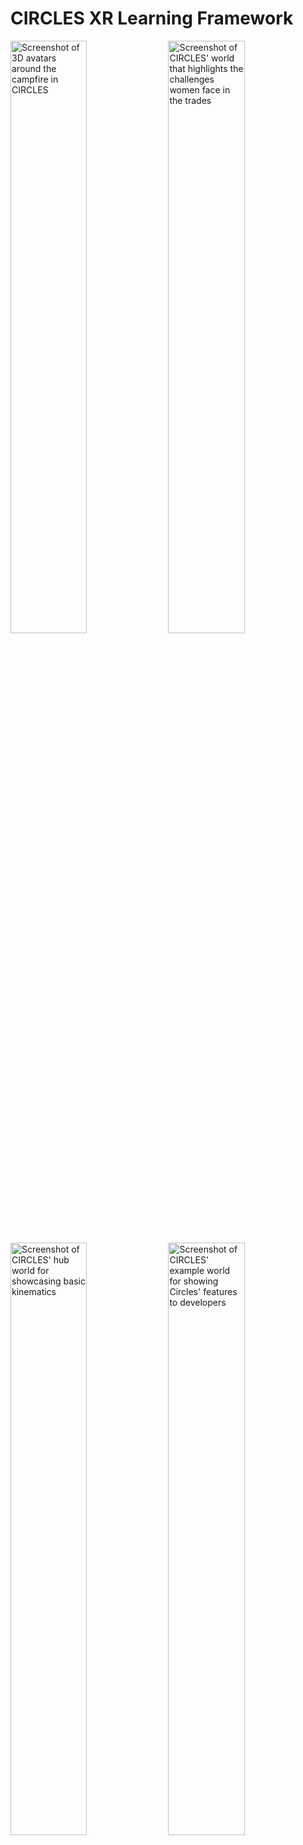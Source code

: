 # CIRCLES XR Learning Framework

<img src="node_server/public/global/images/Circles_MultiPlatform.jpg?raw=true" width="49.3%" alt="Screenshot of 3D avatars around the campfire in CIRCLES" />  <img src="node_server/public/global/images/Circles_WomenInTrades.jpg?raw=true" width="49.3%" alt="Screenshot of CIRCLES' world that highlights the challenges women face in the trades" /><img src="node_server/public/global/images/Circles_KinematicsHub.jpg?raw=true" width="49.3%" alt="Screenshot of CIRCLES' hub world for showcasing basic kinematics" /> <img src="node_server/public/global/images/Circles_ExampleWorld.jpg?raw=true" width="49.3%" alt="Screenshot of CIRCLES' example world for showing Circles' features to developers" />

## Table of Contents
##### *[back to top](#circles-xr-learning-framework)*

<br>

- [Circles Overview](#circles-overview)
  - [Why Use VR in Learning?](#why-use-vr-in-learning)
  - [Why Circles?](#why-circles)
  - [Research Using Circles](#research-using-circles)
- [Circles Interactions](#circles-interactions)
- [Running Circles Locally](#running-circles-locally)
- [Creating A New Circles World](#creating-a-new-circles-world)
- [Circles Structure](#circles-structure)
- [Circles Components](#circles-components)
- [Circles Networking](#circles-networking)
- [Learning More About A-Frame and Javascript Development](#learning-more-about-a-frame-and-javascript-development)
- [Contributing to Circles](#contributing-to-circles)
- [Early Contributors](#early-contributors)

----------------

## Circles Overview
##### *[back to top](#circles-xr-learning-framework)*

<br>

This **CIRCLES** framework is meant to easily allow
developers to create multi-user and multi-platform [WebXR](https://www.w3.org/TR/webxr/) learning activities on top of another WebXR framework [A-Frame](https://aframe.io), with networking provided by [Networked-Aframe](https://github.com/networked-aframe/networked-aframe).

CIRCLES is the practical Work-In-Progress (WIP) implementation of a research project into [universal](http://universaldesign.ie/What-is-Universal-Design/The-7-Principles/) and [inclusive](https://www.microsoft.com/design/inclusive/) multi-user VR considering how people interact with each other, their physical and virtual environments, and with learning artefacts in variable VR space. Our current focus is within both guided and unguided classroom and museum learning contexts; but we aim to keep the framework flexible where possible to allow for greater creativity.

- **[Click here for a blogpost on Circles and its progress, research, and development.](https://www.anthony-scavarelli.com/portfolio/circles-webvr-education-platform/)**
- **[Click here to view an open-access paper describing Circles and its core motivation, elements,and features.](https://publications.immersivelrn.org/index.php/academic/article/view/228)**

<br>

### **Why use VR in Learning?**
##### *[back to top](#circles-xr-learning-framework)*

<br>

While VR/AR technologies first appeared in research and development dating back to middle of the twentieth century ([Azuma 1997](https://scholar.google.com/scholar?hl=en&as_sdt=0%2C5&q=Azuma+R+%281997%29+A+survey+of+augmented+reality.+Presence+Teleoper+Virtual+Environ+6%284%29%3A355–385&btnG=); [Mazuryk and Gervautz 1996](https://scholar.google.com/scholar?hl=en&as_sdt=0%2C5&q=Mazuryk+T%2C+Gervautz+M+%281996%29+Virtual+reality-history%2C+applications%2C+technology+and+future.+Vienna+University+of+Technology&btnG=)) there is tremendous human interest in the concept of simulating reality which can be seen within fiction as early as the 1930s ([Weinbaum 1935](https://www.historyofinformation.com/detail.php?entryid=4543)), and much earlier within the philosophical realm, when humans started to consider whether our perceived reality is an “absolute” reality, rather than merely “shadows on a cave wall” ([Plato](https://en.wikipedia.org/wiki/Allegory_of_the_cave)), “a dream” ([Descartes](https://en.wikipedia.org/wiki/Dream_argument)) or a robust “computer simulation” ([Bostrom 2003](https://scholar.google.com/scholar?hl=en&as_sdt=0%2C5&q=Bostrom+N+%282003%29+Are+you+living+in+a+computer+simulation%3F+Philos+Q+53%28211%29%3A243–255&btnG=)).

Post-Secondary Education in many industrialized countries such as Canada is currently facing performance and outcome challenges due to the lack of student engagement, experiential learning, and higher-order [21st-century skills such as critical thinking, communication, and collaboration](https://en.wikipedia.org/wiki/21st_century_skills). Virtual reality, with its ability to increase engagement, embodiment, experiential learning, and enhanced collaboration across co-located and remote spaces, appears a powerful tool for addressing some of the challenges we face in learning within social learning spaces. However, there are still many challenges concerning the ubiquitous use of virtual reality technology for learning within social learning spaces.

<br>

### **Why Circles?**
##### *[back to top](#circles-xr-learning-framework)*

<br>

Rather than trying to recreate our physical learning spaces or be a more general communication platform, of [which](https://hubs.mozilla.com) [there](https://framevr.io) [are](https://altvr.com) [many](https://recroom.com), we are developing the Circles framework as a transformative learning tool for use within social learning spaces, that aims to provide engaging, social, and experiential learning activities from which to springboard toward deeper processing and reflection. This framework is based on the concept of Circle, a collection of virtual environments or worlds that connect to one another - the basic experiential element of the virtual learning environments - and Artefacts - the basic element for sharing and receiving knowledge. Though creating more inclusive VR technologies is an extremely broad objective we choose to use the concept of social accessibility to focus on increasing the comfort of using VR technologies around and with others within social learning spaces.
<br><br>

### The (3) primary motivations for **CIRCLES** are as follows:
derived from [Scavarelli et al. 2021](https://scholar.google.com/scholar?hl=en&as_sdt=0%2C5&q=Scavarelli%2C+A.%2C+Arya%2C+A.%2C+%26+Teather%2C+R.+J.+%282020%29.+Virtual+reality+and+augmented+reality+in+social+learning+spaces%3A+a+literature+review.+Virtual+Reality.+https%3A%2F%2Fdoi.org%2F10.1007%2Fs10055-020-00444-8++&btnG=)

- **Accessibility**
  - **Device Scalability:** Platform Scalability refers to a system capable of adapting to a range of [VR](https://en.wikipedia.org/wiki/Virtual_reality)/[AR](https://en.wikipedia.org/wiki/Augmented_reality) capable platforms (desktop, mobile, large screens, etc.). This is comparable to a virtual form of [UDL (Universal Design for Learning)](https://udlguidelines.cast.org), which suggests increasing the accessibility of learning activities via (1) Multiple Means of Representation, (2) Multiple Means of Expression, and (3) Multiple Means of Engagement ([Rose et al., 2006](https://scholar.google.com/scholar_lookup?title=Universal%20design%20for%20learning%20in%20postsecondary%20education%3A%20reflections%20on%20principles%20and%20their%20application&journal=J%20Postsecond%20Educ%20Disabil&volume=19&issue=2&pages=135-151&publication_year=2006&author=Rose%2CDH&author=Harbour%2CWS&author=Johnston%2CCS&author=Daley%2CSG&author=Abarnall%2CL)). By supporting multiple platforms (Desktop, Mobile\[tablet\], and Head-Mounted Display (HMD - [Oculus Quest](https://www.oculus.com/blog/introducing-oculus-quest-our-first-6dof-all-in-one-vr-system-launching-spring-2019/) only right now)), VR/AR content can be potentially more accessible with “multiple means of action and expression.” *Note that we are only supporting Oculus Quest 1/2 at this time because the Quest does not introduce trip-hazards i.e., wires to a computer, is the most cost-effective immersive HMD on the market, includes the most well-supported HMD [WebXR browser](https://developer.oculus.com/documentation/oculus-browser/), and standalone HMDs have **much less** friction pushing immersive WebXR content over an HMD wired to a PC.*

  - **Social Scalability:** To create a framework that allows variable forms of one-to-many users across both co-located and remote perspectives. This framework should encourage the use of experiences that allow one to interact; but that also the experience should scale naturally and with collaboration and/or competition in mind to provide a more visceral experience as the number of users increases. Social Scalability is based on Snibbe et al’s definition of social scalability within a museum context whereby *“interactions are designed to share with others ... interaction, representation, and users’ engagement and satisfaction should become richer as more people interact”* ([Snibbe & Raffle, 2009](https://scholar.google.com/scholar?hl=en&as_sdt=0%2C5&q=Snibbe+SS%2C+Raffle+HS+%282009%29+Social+immersive+media&btnG=)).

  - **Reality Scalability [future]:** To create a framework that encourages developers to create experiences that allow VR, AR, and physical installation experiences, across a variable number of users. *Note that the recent inclusion of AR into WebXR soon should help with this *future* goal.

- **Consideration of Parallel Realities:** 
There is some work looking at how the virtual work can affect our reality, in how we identify in virtual worlds can change our behaviour ([Yee & Bailenson, 2007](https://scholar.google.com/scholar_lookup?title=The%20proteus%20effect%3A%20the%20effect%20of%20transformed%20self-representation%20on%20behavior&journal=Hum%20Commun%20Res&volume=33&issue=3&pages=271-290&publication_year=2007&author=Yee%2CN&author=Bailenson%2CJ)), in how task performance can be affected by others through social facilitation and social inhibition ([Miller et al., 2019](https://scholar.google.com/scholar_lookup?title=Social%20interaction%20in%20augmented%20reality&journal=PLoS%20ONE&volume=14&issue=5&pages=1-26&publication_year=2019&author=Miller%2CMR&author=Jun%2CH&author=Herrera%2CF&author=Villa%2CJY&author=Welch%2CG&author=Bailenson%2CJN)), and in how virtual spaces can also change behaviour ([MacIntyre et al., 2004](https://scholar.google.com/scholar_lookup?title=Presence%20and%20the%20aura%20of%20meaningful%20places&journal=Presence%20Teleoper%20Virtual%20Environ&volume=6&issue=2&pages=197-206&publication_year=2004&author=MacIntyre%2CB&author=Bolter%2CJD&author=Gandy%2CM); [Proulx et al., 2016](https://scholar.google.com/scholar_lookup?title=Where%20am%20I%3F%20Who%20am%20I%3F%20The%20relation%20between%20spatial%20cognition%2C%20social%20cognition%20and%20individual%20differences%20in%20the%20built%20environment&journal=Front%20Psychol&doi=10.3389%2Ffpsyg.2016.00064&volume=7&issue=February&pages=1-23&publication_year=2016&author=Proulx%2CMJ&author=Todorov%2COS&author=Aiken%2CAT&author=Sousa%2CAA)); but there is still much work to be done on how the physical learning spaces we inhabit may affect our virtual behaviours. We have seen that the very nature of using this technology can inhibit participation and comfort ([Brignull & Rogers, 2002](https://scholar.google.com/scholar_lookup?title=Enticing%20people%20to%20interact%20with%20large%20public%20displays%20in%20public%20spaces&journal=Proc%20INTERACT&volume=3&pages=17-24&publication_year=2002&author=Brignull%2CH&author=Rogers%2CY); [Outlaw & Duckles, 2017](https://extendedmind.io/social-vr); [Rogers et al., 2019](https://scholar.google.com/scholar?hl=en&as_sdt=0%2C5&q=Rogers+K%2C+Funke+J%2C+Frommel+J%2C+Stamm+S%2C+Weber+M+%282019%29+Exploring+interaction+fidelity+in+virtual+reality&btnG=)); but it is still very early beyond some studies into how we prevent collisions in shared virtual spaces ([Langbehn et al., 2018](https://scholar.google.com/scholar?hl=en&as_sdt=0%2C5&q=Langbehn+E%2C+Harting+E%2C+Steinicke+F+%282018%29+Shadow-avatars%3A+a+visualization+method+to+avoid+collisions+of+physically+co-located+users+in+room&btnG=); [Scavarelli & Teather, 2017](https://scholar.google.com/scholar?hl=en&as_sdt=0%2C5&q=Scavarelli+A%2C+Teather+RJ+%282017%29+VR+Collide%21+comparing+collision-avoidance+methods+between+co-located+virtual+reality+users&btnG=)). Just as connectivism and activity theory suggest that our digital tools and the socio-historical culture that surround learners become intrinsic part of the learning process, we should also consider how these same processes apply to both virtual environments and physical worlds as it becomes clear that the virtual worlds and physical worlds are not mutually exclusive perspectives.

- **Learning Foundations:** Though most VR/AR projects in learning depend on constructivism, experiential learning, and/or social cognitive theory as a foundation for chosen features and properties, there are additional theoretical and methodological foundations within [CSCL (Computer-Supported Collaborative Learning)](https://en.wikipedia.org/wiki/Computer-supported_collaborative_learning) that may help lend more significant consideration to both the virtual and physical environments within a socio-cultural context. [Activity theory](https://en.wikipedia.org/wiki/Activity_theory), in the form of expansive learning, includes not only digital tools and objects/artefacts as an intrinsic part of the learning process; but also the socio-historical properties of learning spaces ([Engeström, 2016](https://www.cambridge.org/core/books/studies-in-expansive-learning/E68E35B6DC42FCD58853E098917F4764); [Stahl & Hakkarainen, 2020](https://researchportal.helsinki.fi/en/publications/theories-of-cscl)). This could include some exciting explorations into the interplay between the social, spatial, and cultural aspects present within both the virtual and physical learning spaces; and how to better create VR/AR content that acknowledges them. This could include exploring how wearing in HMDs in learning spaces is not yet culturally acceptable ([Rogers et al., 2019](https://scholar.google.com/scholar?hl=en&as_sdt=0%2C5&q=Rogers+K%2C+Funke+J%2C+Frommel+J%2C+Stamm+S%2C+Weber+M+%282019%29+Exploring+interaction+fidelity+in+virtual+reality&btnG=)), or that being a woman in social VR spaces may encourage virtual harassment, decreasing participation in activities using these technologies ([Outlaw & Duckles, 2017](https://extendedmind.io/social-vr)). The interconnected processes of learning within individuals and their actions, the social environment, and the spatial environments are complex, and as we add in virtual environments that may change behaviour, we may need to look towards additional learning theories that better encapsulate how this learning happens.

<br>

### **Research Using Circles**
##### *[back to top](#circles-xr-learning-framework)*

- [Scavarelli, A., Arya, A., Teather, R.J., Wakelin, R., Gauen, S., McCann, J., “Exploring the Inclusive Design and Use of Social Multi-Platform Virtual Reality for a Post-Secondary Gender Diversity Workshop,” 2024 10th International Conference of the Immersive Learning Research Network (iLRN), Glasgow, Scotland, 2024.](https://www.immersivelrn.org/ilrn2024/home/)
- [Scavarelli, A., Arya, A., & Teather, R. J., “Circles: A Framework for Creating Inclusive Virtual Reality Learning Activities in Social Learning Spaces,” Immersive Learning Research – Academic, 1(1), pp. 1–11, 2024.](https://publications.immersivelrn.org/index.php/academic/article/view/228) 
- [Scavarelli, A., Teather, R. J. & Arya, A., “Exploring Selection and Search Usability Across Desktop, Tablet, and Head-Mounted Display WebXR Platforms,” 2023 9th International Conference on Virtual Reality (ICVR), 2023, pp. 505-514, 2023.](https://ieeexplore.ieee.org/document/10169549)
- [Yong, A., Arya A., & Mantch M., "Indigenous Technology Empowerment Model: A Community-based Design Framework," 2023 IEEE International Conference on Engineering, Technology and Innovation (ICE/ITMC), Edinburgh, United Kingdom, pp. 1-9, 2023.](https://ieeexplore.ieee.org/abstract/document/10332432?casa_token=ORzJMJ2PVIMAAAAA:WljQYCNyilcfzFahu8dRTlio58CkAZTAUH0q6NJ5L3F1uwb_SgvhDGTRTGydVFPHPf-RK9UWy8od)
- [Kroma A., Grinyer K., Scavarelli A., Samimi E., Kyian S. and Teather R.J., “The Reality of Remote Extended Reality Research: Practical Case Studies and Taxonomy,” Front. Comput. Sci., 2022.](https://www.frontiersin.org/articles/10.3389/fcomp.2022.954038/)
- [Blais, L., Qorbani, H. S., Arya, A., & Davies, J. "A Memory Palace for Brain Anatomy and Function Represented in Virtual Reality. International Association for Development of the Information Society," 19th International Conference on Cognition and Exploratory Learning in Digital Age (CELDA). 2022.](https://eric.ed.gov/?id=ED626951)
- [Scavarelli, A., Arya, A., & Teather, R. J., “Circles: exploring multi-platform accessible, socially scalable VR in the classroom,” 2019 IEEE Games, Entertainment, Media Conference (GEM), pp. 1–4, 2019.](https://ieeexplore.ieee.org/abstract/document/8897532)
- [Scavarelli, A., Teather, R. J., & Arya, A. “Towards a Framework on Accessible and Social VR in Education,” 2019 IEEE Conference on Virtual Reality and 3D User Interfaces (VR), pp. 1148–1149, 2019.](https://ieeexplore.ieee.org/abstract/document/8798100)

_[More information on Circles' related research](https://www.anthony-scavarelli.com/research/)_

<br><br>

----------------

## Circles Interactions
##### *[back to top](#circles-xr-learning-framework)*

<br>

Within the 3D worlds of Circles all interactions aim towards single-click selections where possible as an exploration into how to make controls symmetric across all three supported platforms (Desktop, Mobile, and HMD). This may change as our user studies and user feedback propose more significant differences between the three platforms. As this is a learning framework is meant for use within social learnig spaces like classrooms and museums it is important that advanced functionality is hidden by default (i.e., hiding joystick movement in HMD VR so that unexpected users do not get [motion sickness](https://en.wikipedia.org/wiki/Virtual_reality_sickness)) and that the interactions are [simple and intuitive](http://universaldesign.ie/What-is-Universal-Design/The-7-Principles/#p3). We are also inspired to reduce interactions to a form that *could* be controlled by [a single user input](https://blog.prototypr.io/accessible-locomotion-and-interaction-in-webxr-e4d87c512e51) for more extreme but significant use-cases.

_NOTE: For navigation, we use the [Aframe-Extras'](https://github.com/c-frame/aframe-extras) "[movement-controls](https://github.com/c-frame/aframe-extras/tree/master/src/controls)" that support [nav-meshes](https://github.com/c-frame/aframe-extras/tree/master/src/pathfinding)._

![Illustration of the three different control schemes for Circles. From left to right, Desktop with mouse, Mobile with finger tap, and raycast with HMD VR controller](node_server/public/global/images/Circles_PlatformInteractions.jpg?raw=true)

### Interaction Controls

| <br>Interaction      | Default<br>Desktop  | <br>Mobile          |<br>HMD              | Advanced<br>Desktop | <br>Mobile          | <br>HMD             |
|:---                  |:---                 |:---                 |:---                 |:---                 |:---                 |:---                 |
|  Navigation          | Checkpoint Teleport                       ||                    | WASD                | n/a                 | Left Joysick        |
|  Look                | Left-Mouse Drag     | Device Orientation  | HMD Orientation     | n/a                 | tap-drag left/right | n/a                 |
|  Selection           | Single Click/Tap/Raycast Object           ||                    | TBD                 | TBD                 | TBD                 |
|  Manipulation        | Non-Diegetic UI (rotate, zoom, release)   ||                    | TBD                 | TBD                 | TBD                 |
|  Release             | Single Click/Tap/Raycast Object           ||                    | TBD                 | TBD                 | TBD                 |         

<br>

----------------

## Running Circles Locally
##### *[back to top](#circles-xr-learning-framework)*

<br>

1. Clone repo
    - `git clone https://github.com/PlumCantaloupe/circlesxr.git`
1. Though not necessary, [Visual Studio Code](https://code.visualstudio.com/) is recommended to develop, run, and modify *Circles*. Additionally, VSCode allows you to easily open [an integrated terminal](https://code.visualstudio.com/docs/editor/integrated-terminal) to execute the terminal commands below. It also has many [built-in Github features](https://code.visualstudio.com/docs/editor/versioncontrol). 
1. [Install mongo community server](https://www.mongodb.com/docs/manual/administration/install-community/)
    - We also _recommend_ installing the [MongoDB command line tool](https://www.mongodb.com/docs/mongodb-shell/) so that you can access the Mongo databases via command line, though you can also use the [Compass application](https://www.mongodb.com/docs/compass/current/). This is usually included with the mongo community server install.
1. [Install node/npm](https://nodejs.org/en/download/). **NOTE: We recommend installing the "LTS" version of npm/node.**
1. Make sure you have [Python installed](https://www.python.org/downloads/) (as some libraries may require Python to build this project with NPM)
1. Go into project folder and install NPM dependencies 
    - `npm install`
1. Set up the Environment file
    - `cp .env.dist .env` (or just duplicate the .env.dist file and rename it as .env :)
    - Make any changes to your .env file that are specific to your environment
1. Make sure that a Mongo instance is started and running, either as a service or via command line (see [installation and running instructions for your specific operating system](https://www.mongodb.com/docs/manual/administration/install-community/)).
1. Serve the app so you can view it in your browser
    - `npm run serve`
    - This will build the needed bundles and serve the app for viewing. Check
      out the `scripts` section of `package.json` for more build options and
      details.
1. Please note that due some insecurities around running WebXR (and this library) that we need to [serve webXR content using https](https://developer.mozilla.org/en-US/docs/Web/API/WebXR_Device_API/Startup_and_shutdown). Any easy way to do so using localhost is to use a port-forwarding tool like [ngrok](https://ngrok.com/) to run everything properly across all supported WebXR platforms.
1. In a browser (recommend Chrome at this time), go to `localhost:{SERVER_PORT}/add-all-test-data` (default is `localhost:1111/add-all-test-data`) to add both models to mongo db and test users. Note that if you are using localhost your browser (Chrome at this time) may complain about your site [re-directing assets to load via https and creating https mismatches](https://developer.mozilla.org/en-US/docs/Web/HTTP/Headers/Strict-Transport-Security) so you may try other browsers (i.e., Firefox), or consider _[highly recommended]_ using [ngrok](https://ngrok.com/) to serve up localhost as a remote https endpoint (note for WebXR to properly function on reality-based devices i.e. tablets or HMDs the content must served via https). Though ngrok works very well, [please see here for ngrok alternatives](https://github.com/anderspitman/awesome-tunneling). This will also allow you to easily test locally on other devices i.e., a mobile or standalone HMD device, and show your development to other collaborators via a publicly accessible URL.
    - **NOTE:** If you need to clean up or modify db contents use th MongoDB [Compass Application](https://www.mongodb.com/docs/compass/current/?_ga=2.136660531.242864686.1674159088-1142880638.1674159088) or [mongosh](https://www.mongodb.com/docs/mongodb-shell/) shell. For example, to drop the entire _circles_ db (which you will have to do when we make changes to the db structure) use the following commands within the mongosh shell (the re-add data with `localhost:{SERVER_PORT}/add-all-test-data` url):
        - `use circles`
        - `db.dropDatabase()`
1. Login with one of the 3 test users when you enter `localhost:{SERVER_PORT}/`, or as recommended above using [ngrok](https://ngrok.com/), `https://your_ngrok_url.ngrok.io/`(there are also others i.e., t1, r1, p1, p2, p3)
    - `{username}:{password}`
    - `s1@circlesxr.com:password`
    - `s2@circlesxr.com:password`
    - `s3@circlesxr.com:password`
1. Open another instance of browser (or open incognito mode, or another browser)
1. Log in with another user and have fun seeing each other!

*Deploying Remotely: If you are planning on running this on a remote instance like [AWS](https://aws.amazon.com) please see [Networked-Aframe's instructions on doing so with WebRTC](https://github.com/networked-aframe/naf-janus-adapter/blob/master/docs/janus-deployment.md), including some notes from the [Mozilla Hubs team on potential hosting costs](https://hubs.mozilla.com/docs/hubs-cloud-aws-costs.html).*

### Instance Routes

- */explore* (this is to see the list of worlds included here)
- */register* (has been disabled for now)
- */profile*
- */campfire*
- */add-all-test-data* (only do this once, or if you have deleted/dropped the database and need to re-populate test data )

----------------

## Creating A New Circles World
##### *[back to top](#circles-xr-learning-framework)*

<br>

- Go to src/worlds and see that each world has its own folder and associated index.html
- See [ExampleWorld](https://github.com/PlumCantaloupe/circlesxr/tree/master/src/worlds/ExampleWorld) for a fully-featured example of how to set up your own.
- Currently, routes are not automatically created for each world (in progress); but you can type in the URL in the following format: `http://127.0.0.1:{SERVER_PORT}/w/{YOUR_WORLD_FOLDER}`, or as recommended above using [ngrok](https://ngrok.com/), `https://your_ngrok_url.ngrok.io/w/{YOUR_WORLD_FOLDER}`.
- Note that when you enter that `?group=explore` is added to your URL. `explore` is the default group (everyone in that same group can see each other). If you wish to add your own group so that only others within teh same group can see each other, set that last poart of teh URL yourself i.e., `http://127.0.0.1:{SERVER_PORT}/w/{YOUR_WORLD_FOLDER}?group={YOUR_GROUP_NAME}`, or as recommended above using [ngrok](https://ngrok.com/), `https://your_ngrok_url.ngrok.io/w/{YOUR_WORLD_FOLDER}?group={YOUR_GROUP_NAME}`. 
- Note that in [ExampleWorld](https://github.com/PlumCantaloupe/circlesxr/tree/master/src/worlds/ExampleWorld) you can see a few HTML entities that are required for your world to properly connect to this framework. These are replaced with the appropriate scripts in [webpack.worlds.parts](https://github.com/PlumCantaloupe/circlesxr/tree/Workshop_Features/src/webpack.worlds.parts) during the build stage so please pay attention to their position within the page.
  ```html  
  <circles-start-scripts/>

  <!-- a-scene with 'circles-properties' component [REQUIRED] -->
  <a-scene circles_scene_properties>

  <circles-assets/>

  <circles-manager-avatar/>

  <circles-end-scripts/>
  ```
  Below is the most basic example, with only a Circles' avatar networked into a scene. Feel free to use [A-Frame](https://aframe.io) components to add [geometry](https://github.com/aframevr/aframe/blob/master/docs/components/geometry.md), [3D models](https://aframe.io/docs/1.4.0/introduction/models.html), [animations](https://github.com/aframevr/aframe/blob/master/docs/components/animation.md), [lights](https://github.com/aframevr/aframe/blob/master/docs/components/light.md), and [load assets](https://aframe.io/docs/1.4.0/core/asset-management-system.html). You may also want to add some [Circles specific components](#circles-components) for navigation, artefacts, buttons etc. 

  ```html
  <html>
  <head>
    <!-- Circles' head scripts [REQUIRED] -->
    <circles-start-scripts/>
  </head>
  <body>
    <!-- this is used to create our enter UI that creates a 2D overlay to capture a user gesture for sound/mic access etc. -->
    <circles-start-ui/>

    <!-- a-scene with 'circles-properties' component [REQUIRED] -->
    <a-scene circles_scene_properties>
      <a-assets>

        <!-- Circles' built-in assets [REQUIRED] -->
        <circles-assets/>
      </a-assets>

      <!-- Circles' built-in manager and avatar [REQUIRED] -->
      <circles-manager-avatar/>

    </a-scene>

    <!-- Circles' end scripts [REQUIRED] -->
    <circles-end-scripts/>
   </body>
  </html>
  ```

----------------

## Circles Structure
##### *[back to top](#circles-xr-learning-framework)*

<br>

Circles follows the [ECS (Entity-Component System)](https://aframe.io/docs/1.4.0/introduction/entity-component-system.html) programming design pattern that [A-Frame](https://aframe.io) follows, likely be familiar to [Unity](https://unity.com) Developers.

Also note that Circle sis built on several libraries, giving you additional functionality. They follow:
- [A-Frame](https://aframe.io/docs/1.4.0/introduction/), which is built on [Three.js](https://aframe.io/docs/1.4.0/introduction/developing-with-threejs.html): This gives us a 3D engine specifically created for building multi-platform WebXR content using [HTML](https://www.w3schools.com/whatis/whatis_html.asp) and [Javascript](https://www.w3schools.com/js/).
- [Networked-Aframe](https://github.com/networked-aframe/networked-aframe): For quickly networking objects. To send simple message, and synching client states, see [Circles Networking](https://github.com/PlumCantaloupe/circlesxr#circles-networking).
- [Aframe-extras (controls and pathfinding)](https://github.com/c-frame/aframe-extras). This library gives us additional multi-platform controls, including the ability to use [nav meshes](https://medium.com/@donmccurdy/creating-a-nav-mesh-for-a-webvr-scene-b3fdb6bed918) to limit movement within Circles' worlds.
- [Aframe-Physics](https://github.com/c-frame/aframe-physics-system): Available for those that wish to include physics into their Circles worlds (see the "KIN_" worlds included as an example).

The general structure of the framework (and the Github repository) follows:

- [The Server](https://github.com/PlumCantaloupe/circlesxr/tree/master/node_server): Circles uses a javscript server [node.js] and all associated code relevant to the delivery of all HTML and JS content is can be found in this folder. [app.js](https://github.com/PlumCantaloupe/circlesxr/blob/master/node_server/app.js) is the main file that connects to a javascript databse [MongoDB](https://www.mongodb.com/) for saving user information, and serves up Circles' html and javascript pages. Note that [router.js](https://github.com/PlumCantaloupe/circlesxr/blob/master/node_server/routes/router.js) is reponsible for creating appropriate paths to content, and [controller.js](https://github.com/PlumCantaloupe/circlesxr/blob/master/node_server/controllers/controller.js) is reponsible for connecting with the mongo database, and that much of the 2D html content (e.g., login and explore pages) are rendered with [pug](https://pugjs.org/), which allows us to generate HTML and CSS via javascript. All files related to 2D HTML and CSS are found within the [web folder](https://github.com/PlumCantaloupe/circlesxr/tree/master/node_server/public/web).
- [Circles Core](https://github.com/PlumCantaloupe/circlesxr/tree/master/src/core): All core functionality of the Circles can be found here, including any constants or global functions, we would like to be able to access on both the server and client sides. This will be invisible to most developers. To simplify development for content we also modify code during the [webpack](https://webpack.js.org) project build before we serve it.
- [Circles Worlds](https://github.com/PlumCantaloupe/circlesxr/tree/master/src/worlds): All Circles' worlds are placed here. From here they are modified to include Circles specific functionality and copied into an untracked folder on the server.
- [Circles Groups](https://github.com/networked-aframe/networked-aframe#scene-component): All Circles' users are connected to others within the same "group" (or "room"), no matter which Circles world they are within. You can set this manually by adding `?group=YOUR_GROUP_NAME` manually to the end of your Circles URL e.g., `http://127.0.0.1:{SERVER_PORT}/w/{YOUR_WORLD_FOLDER}?group={YOUR_GROUP_NAME}`, or as recommended above using [ngrok](https://ngrok.com/), `https://your_ngrok_url.ngrok.io/w/{YOUR_WORLD_FOLDER}?group={YOUR_GROUP_NAME}`. This group is then passed to the [networked-aframe](https://github.com/networked-aframe/networked-aframe) room property to connect users only to users within the same group..

*Also note, that a [TestBed](https://github.com/PlumCantaloupe/circlesxr/tree/master/src/worlds/Testbed/scripts) is currently in development for testing selection and find performance using [Fitt's Law](https://www.yorku.ca/mack/hhci2018.html). At this time the TestBed, and the associated [research-manager](https://github.com/PlumCantaloupe/circlesxr/tree/master/src/worlds/Testbed/scripts) components are local to the ["TestBed" world](https://github.com/PlumCantaloupe/circlesxr/tree/master/src/worlds/Testbed). After more extensive testing it will likely be moved to the Circles core.*

----------------

## Circles Components
##### *[back to top](#circles-xr-learning-framework)*

<br>

There are dozens of components created for use within this framework that you can find in the [components folder of this repo](https://github.com/PlumCantaloupe/circlesxr/tree/master/src/components); but the following will likely be the most used, and thus the most significant.

First, some useful functions that may be useful for the creation of your own components:

```js
//get the name of the group we are in (users in a group can only see each other)
CIRCLES.getCirclesGroupName();

//get the name of the Circles' world the user is in
CIRCLES.getCirclesWorldName();

//get the name of the current user
CIRCLES.getCirclesUserName();

//find out if Circles is ready i.e., your avatar is constructed.
CIRCLES.isReady();

//return the avatar element (perhaps we want to add something to the avatar or query for body elements to change their colour).
CIRCLES.getAvatarElement();

//return the rig of the avatar (when we want to move our avatar i.e., teleport them somewhere. or access things like aframe-extra's "movement-controls" to adjust speed, enable/disble etc.)
CIRCLES.getAvatarRigElement();

//return the camera element (from the avatar's point of view, if you want parent things to the camera e.g., adding UIs))
CIRCLES.getMainCameraElement();

//get reference to the Circles manager entity
CIRCLES.getCirclesManagerElement();

//get reference to the Circles manager component
CIRCLES.getCirclesManagerComp();

//returns reference to held element, or null if no held object on this player/client  
CIRCLES.getPickedUpElement();

//to get the non-networked id of an elem (queries the 'circles-object-world' component for tehj original "id") 
CIRCLES.getNonNetworkedID(elem);

//Example
//You may also listen to the CIRCLES.READY event on the scene to find out when Circles is ready to manipulate
document.addEventListener(CIRCLES.EVENTS.READY, function() {
    console.log('Circles is ready!');
});
```

And now the components available for you.

- [circles-artefact](https://github.com/PlumCantaloupe/circlesxr/blob/master/src/components/circles-artefact.js):
This is a core component in our framework that explores learning around tools and objects. The circles-artefact allows you to create an object that has textual (and audio) descriptions and narratives, that can be picked up by an user's avatar and manipulated.

  | Property        | Type            | Description                                               | Default Value        |
  |-----------------|-----------------|-----------------------------------------------------------|----------------------|
  | inspectPosition | Vec3            | Adjust the position of artefact when picked up.           | 0 0 0                |
  | inspectRotation | vec3, degrees   | Adjust rotation of artefact when picked up.               | 0 0 0                |
  | inspectScale    | Vec3            | Adjust the size of artefact when picked up.               | 1 1 1                |
  | textRotationY   | number, degrees | Adjust the rotation of the description text. Degrees.     | 0                    |
  | label_on        | boolean         | Whether label is visible/used.                            | true                 |
  | label_text      | string          | Label text.                                               | 'label_text'         |
  | label_offset    | vec3            | Position relative to artefact it is attached to.          | 0 0 0                |
  | label_arrow_position  | string, oneOf: ['up', 'down', 'left', 'right']         | Which way the labels points.                 | 'up'         |
  | description_on  | boolean         | Whether description is visible/used.                            | true                 |
  | descriptionLookAt  | boolean         | Whether description rotates to follow avatar.                            | false                 |
  | description_offset    | vec3            | Position relative to artefact it is attached to.          | 0 1.22 0                |
  | desc_arrow_position  | string, oneOf: ['up', 'down', 'left', 'right']         | Which way the labels points.                 | 'up'         |
  | title           | string          | Title of description.                                     | 'No Title Set'       |
  | title_back      | string          | Title of description on back.                                     | ''       |
  | description     | string          | Description text.                                         | 'No decription set'  |
  | description_back | string          | Description text on back.                                         | ''  |
  | audio           | audio           | Narration audio that can be added to play when artefact picked up.        | ''         |
  | volume          | number          | If there is narration audio attached to this, this controls volume.       | '1.0'         |

  *Example 'circles-artefact' code: Note we are loading in a gltf model sing A-Frame's [gltf-model loader](https://github.com/aframevr/aframe/blob/master/docs/components/gltf-model.md), setting position, rotation, scale, and then setting several properties for the 'circles-artefact.'*

  ```html
  <a-entity id="Artefact_ID"
            position="0 0 0" 
            rotation="0 0 0" 
            scale="1 1 1"
            gltf-model="#model_gltf"
            circles-artefact="
                inspectPosition:      0.0 0.0 0.0;
                inspectScale:         0.5 0.5 0.5;
                inspectRotation:      0 0 0;
                textRotationY:        90;
                descrption_offset:    0 1 0;
                description_on:       true;
                desc_arrow_position:  down;
                label_text:           Some Label;
                label_offset:         0 1 0;
                label_on:             true;
                label_arrow_position: down;
                title:                Some Title;
                description:          Some description text.;
                title_back:           Some Title;
                description_back:     Some description text.;
                audio:                #some-snd; 
                volume:               0.4;" >
  </a-entity>
  ```

- [circles-button](https://github.com/PlumCantaloupe/circlesxr/blob/master/src/components/circles-button.js): This is a general purpose button that we can use to listen for click events on and trigger our own code or use in combination with another Circles' component i.e., '[circles-sendpoint](https://github.com/PlumCantaloupe/circlesxr/blob/master/src/components/circles-sendpoint.js), see next below'.

  | Property           | Type            | Description                                               | Default Value        |
  |--------------------|-----------------|-----------------------------------------------------------|----------------------|
  | type               | string, oneOf:['box', 'cylinder']            | Set whether the button pedastal is a cylinder or box shape.                                             | 'box'                  |
  | button_color       | color           | colour of button                                          | 'rgb(255, 100, 100)'                  |
  | button_color_hover | color           | colour of button on mouseover/hover.                      | 'rgb(255, 0, 0)'                      |
  | pedastal_color     | color           | colour of button pedestal                                 | 'rgb(255, 255, 255)'                  |
  | diameter           | number          | set the size of the button                                | 0.5                                   |

  *Example 'circles-button' used in combination with 'circles-sendpoint' to send the player to a far-off checkpoint elsewhere in the world.*
  
  ```html
  <a-entity circles-button="pedastal_color:rgb(74, 87, 95);" circles-sendpoint="target:#door;" position="0 0 0" rotation="90 0 0" scale="0.8 0.8 0.8"></a-entity>
  ```

- [circles-checkpoint](https://github.com/PlumCantaloupe/circlesxr/blob/master/src/components/circles-checkpoint.js): Attach to to an entity that you wish to act as a navigation checkpoint. Appearance is automatically set.

  | Property        | Type            | Description                                               | Default Value        |
  |-----------------|-----------------|-----------------------------------------------------------|----------------------|
  | offset          | vec3            | Adjust where the player is positioned, relative to checkpoint position.               | 0 0 0                |
  | useDefaultModel | boolean         | Whether the default "green cylinder" used (set false to use your own model).          | true               |

  *Example 'circles-checkpoint' code: Note we are setting position of the checkpoint to also denote where the player is placed after clicking on this checkpoint.*

  ```html
  <a-entity circles-checkpoint position="10 0 9.5"></a-entity>
  ```
- [circles-description](https://github.com/PlumCantaloupe/circlesxr/blob/master/src/components/circles-description.js): Used to create a large two-sided element to have textual descriptions.

  | Property        | Type            | Description                                               | Default Value        |
  |-----------------|-----------------|-----------------------------------------------------------|----------------------|
  | title_text_front       | string         | Front title text.                                         | '[~20-25 chars] title_front'                |
  | title_text_back        | string         | Back title text.                                          | ''                |
  | description_text_front | string         | Front title text.                                         | '[~240-280 chars] description_front'                |
  | description_text_back  | string         | Front title text.                                         | ''                |
  | offset          | vec3            | Adjust where the label is positioned, relative to rotation origin.               | 0 0 0                |
  | arrow_position  | string, oneOf: ['up', 'down', 'left', 'right']            | Adjust where the player is positioned, relative to checkpoint position.               | 'up'               |
  | lookAtCamera    | boolean            | Whether the label rotates to face the camera.               | true               |
  | updateRate      | number            | How often the lookAtCamera rotates the label, in ms.               | 20                |

  *Example 'circles-description' code: Note that if no back title and description provided the rotate button above is not shown.*

  ```html
  <a-entity id="description_box" position="1.0 2.0 3.0" rotation="0 90 0"
            circles-description=" title_text_front:       Hello!;
                                  description_text_front: I am saying hello.;
                                  title_text_back:        Good-bye!;
                                  description_text_back:  I am saying good-bye.;
                                  offset:                 2 0 0;
                                  arrow_position:         left;
                                  lookAtCamera            :true; "></a-entity>
  ```
- [circles-interactive-object](https://github.com/PlumCantaloupe/circlesxr/blob/main/src/components/circles-interactive-object.js): Attach to an entity that you wish to be interactive, and add some visual feedback to the object i.e., hover effects like scale, highlight, or an outline. Also have teh ability to quickly add a sound effect to be played during click here.

  _NOTE!!: There needs to be a material on the model before we "extend" it with a "highlight" using the "circles-material-extend-fresnel" component. A gltf likely already has one, but make sure if manually defining a metrial that the "material" attribute is listed **before** this component is added._

    | Property           | Type            | Description                                               | Default Value        |
    |--------------------|-----------------|-----------------------------------------------------------|----------------------|
    | type               | string, oneOf:['outline', 'scale', 'highlight']    | set the hover effect type  | ''               |
    | highlight_color    | color           | colour of highlight                                       | 'rgb(255, 255, 255)' |
    | neutral_scale      | number          | scale of outline highlight with no interaction            | 1.0                  |
    | hover_scale        | number          | scale of outline highlight with a "hover" i.e., mouseover | 1.08                 |
    | click_scale        | number          | scale of outline highlight with a "click"                 | 1.10                 |
    | click_sound        | audio           | sound asset for sound played during click                 | ''                   |
    | click_volume       | number          | volume of sound played during click                       | 0.5                  |
    | enabled            | boolean         | to turn on/off interactivity                              | true                 |

    *Example 'circles-interactive-object'*

    ```html
    <!-- allows us to interact with this element and listen for events i.e., "click", "mouseover", and "mouseleave" -->
    <!-- Important: note that "material" is listed before "circles-interactive-object" because it uses "circles-material-extend-fresnel" -->
    <a-entity material="color:rgb(101,6,23);" geometry="primitive:sphere; radius:0.4" circles-interactive-object="type:highlight"></a-entity>
    ```
- [circles-interactive-visible](https://github.com/PlumCantaloupe/circlesxr/blob/main/src/components/circles-interactive-visible.js): Attach to an entity that (or one or more of its child nodes) is interactive already, using _circles-interactive-object_, so that when we make it visible/non-visible, all interaction are enabled/disabled also. Otherwise, if you just use A-frame's ['visible' component](https://github.com/aframevr/aframe/blob/master/docs/components/visible.md), you can still click on invisible entities.

  _NOTE: This component attempts to look through all child elements also, o toggle interactive components._  

    | Value              | Description                                                                       |
    |--------------------|-----------------------------------------------------------------------------------|
    | true               | The entity will be rendered and visible (and interactive); the default value.     |
    | false              | The entity will not be rendered and visible (and not interactive).                |

    *Example 'circles-interactive-visible'*

    ```html
    <!-- allows us to hide/show and interactuve object without it being stil interactuve when invisible -->
    <a-entity geometry="primitive:sphere; radius:0.4" circles-interactive-object circles-interactive-visible="false"></a-entity>

    <!-- child node example -->
    <a-entity id="controls" circles-interactive-visible="false">
      <a-entity geometry="primitive:sphere; radius:0.4" circles-interactive-object></a-entity>
      <a-entity geometry="primitive:sphere; radius:0.4" circles-interactive-object></a-entity>
      <a-entity geometry="primitive:sphere; radius:0.4" circles-interactive-object></a-entity>
    </a-entity>
    ```
- [circles-label](https://github.com/PlumCantaloupe/circlesxr/blob/master/src/components/circles-label.js): Used to create a small visual label.

  | Property        | Type            | Description                                               | Default Value        |
  |-----------------|-----------------|-----------------------------------------------------------|----------------------|
  | text            | string          | Label test [20-24 characters].               | 'label_text'               |
  | offset          | vec3            | Adjust where the label is positioned, relative to rotation origin.               | 0 0 0                |
  | arrow_position  | string, oneOf: ['up', 'down', 'left', 'right']            | Adjust where the player is positioned, relative to checkpoint position.               | 'up'               |
  | lookAtCamera    | boolean            | Whether the label rotates to face the camera.               | true               |
  | updateRate      | number            | How often the lookAtCamera rotates the label, in ms.               | 20                |

  *Example 'circles-label' code.*

  ```html
  <a-entity circles-label="text:click here; visible:true; offset:1.1 0.2 0; arrow_position:left;"></a-entity>
  ```
- [circles-lookat](https://github.com/PlumCantaloupe/circlesxr/blob/master/src/components/circles-lookat.js): Attch to an object to have it always facing another element.

  | Property        | Type            | Description                                               | Default Value        |
  |-----------------|-----------------|-----------------------------------------------------------|----------------------|
  | targetElement   | selector        | The element you "this" element to always point towards.                         | null, reverts to player camera  |
  | enabled         | boolean         | Are we still rotating this element towards the target element.                  | 0 0 0                |
  | constrainYAxis  | boolean         | Do we only want the roptation to happen on the y-axis.                          | 0 0 0                |
  | updateRate      | number          | How often the new position is upfdated (in milliseconds).                       | 200               |
  | smoothingOn     | boolean         | Are we smoothing motion between updates.                                        | true                |
  | smoothingAlpha  | number          | How aggressively are we smoothing. Range [0.0, 1.0]. Smaller is more smoothing. | 0.05                |

  *Example 'circles-lookat' code:*

  ```html
  <a-entity id="lookyElement" circles-lookat="targetElement:#myCam; constrainYAxis:true;"></a-entity>
  ```

- [circles-networked-basic](https://github.com/PlumCantaloupe/circlesxr/blob/main/src/components/circles-networked-basic.js): **_[ Experimental ]_** This component allows the any object to be shared with other connected clients. It also attempts to handle cases of when clients disconnecting, and remove the duplication of networked object basic networked-aframe objects have. Unlike _circles-pickup-networked_ these objects do not need to be interactive and cannot be picked up. This networked component also enables A-Frame's _[text](https://github.com/aframevr/aframe/blob/master/docs/components/text.md)_ to be synched.

  _NOTE!!: ALl circles-networked objects require an element id_

  | Property           | Type            | Description                                               | Default Value        |
  |--------------------|-----------------|-----------------------------------------------------------|----------------------|
  | networkedEnabled   | boolean         | turn off and on networking of this object to others       | true |
  | networkedTemplate  | string          | Name of networked template                                | CIRCLES.NETWORKED_TEMPLATES.INTERACTIVE_OBJECT |

  *Example 'circles-networked-basic'*

  ```html
  <!-- this object will be synched by the networked between multiple clients -->
  <a-entity id="required-id" circles-networked-basic geometry="primitive:sphere; radius:0.3;"></a-entity>
  ```

- [circles-pickup-object](https://github.com/PlumCantaloupe/circlesxr/blob/main/src/components/circles-pickup-object.js): This component allows you to pickup and drop objects on click.

  | Property           | Type            | Description                                               | Default Value        |
  |--------------------|-----------------|-----------------------------------------------------------|----------------------|
  | pickupPosition     | vec3            | position of object, relative to camera, when picked up                   | _if unset, will keep position relative to camera_ |
  | pickupScale        | vec3            | position of object, relative to camera, when picked up                   | _if unset, will keep rotation relative to camera_ |
  | dropPosition       | vec3            | position of object, relative to camera, when picked up                   | _if unset, will keep scale relative to camera_    |
  | dropPosition       | vec3            | position of object, relative to original parent node, when released      | _if unset, will keep position relative to camera_ |
  | dropRotation       | vec3            | rotation(deg) of object, relative to original parent node, when released | _if unset, will keep rotation relative to camera_ |
  | dropScale          | vec3            | scale of object, relative to original parent node, when released         | _if unset, will keep scale relative to camera_    |
  | animate            | boolean         | whether the object animates between different positions                  | false                        |
  | animateDurationMS  | number          | how long animations take if animate=true               | 400                          |

  *Example 'circles-pickup-object'*

  ```html
  <!-- make sure the object is also interactive -->
  <a-entity circles-pickup-object="animate:false;" circles-interactive-object="type:highlight;"></a-entity>
  ```
- [circles-pickup-networked](https://github.com/PlumCantaloupe/circlesxr/blob/main/src/components/circles-pickup-object.js): **_[ Experimental ]_** This component allows the _circles-pickup-object_ to be shared with other connected clients. It also attempts to handle cases of when clients disconnecting, and remove the duplication of networked object basic networked-aframe objects have.

  _NOTE!!: ALl circles-networked objects require an element id_

  | Property           | Type            | Description                                               | Default Value        |
  |--------------------|-----------------|-----------------------------------------------------------|----------------------|
  | networkedEnabled   | boolean         | turn off and on networking of this object to others       | true |
  | networkedTemplate  | string          | Name of networked template                                | CIRCLES.NETWORKED_TEMPLATES.INTERACTIVE_OBJECT |

  *Example 'circles-pickup-networked'*

  ```html
  <!-- make sure the object is also interactive and has the circles-pickup-object component -->
  <a-entity id="required-id" circles-pickup-object="animate:false;" circles-interactive-object="type:highlight;" circles-pickup-networked></a-entity>
  ```

- [circles-pdf-loader](https://github.com/PlumCantaloupe/circlesxr/blob/main/src/components/circles-pdf-loader.js): **_[ Experimental ]_** A component to load in PDFs with basic next page annd previous page controls.

  | Property           | Type            | Description                                               | Default Value        |
  |--------------------|-----------------|-----------------------------------------------------------|----------------------|
  | src                | string          | the url to the PDF to be loaded                           | ''                   |
  | scale              | number          | increasing scale increases the resolution of rendered pdf | 1.5                  |

  *Example 'circles-pdf-loader'*

  ```html
  <a-entity circles-pdf-loader="src:/global/assets/pdfs/Scavarelli2020_Article_VirtualRealityAndAugmentedReal.pdf;"></a-entity>
  ```

- [circles-portal](https://github.com/PlumCantaloupe/circlesxr/blob/main/src/components/circles-portal.js): A simple component that creates a sphere that can be used as clickable hyperlinks to jump between virtual environments.

  | Property           | Type            | Description                                               | Default Value        |
  |--------------------|-----------------|-----------------------------------------------------------|----------------------|
  | img_src            | asset           | a equirectangular texture map                             | CIRCLES.CONSTANTS.DEFAULT_ENV_MAP               |
  | title_text         | string          | an optional label                                         | '' |
  | link_url           | string          | hyperlink of url users will travel to on click            | ''                   |
  | useDefaultModel    | boolean         | Whether the default sphere with outline is used (set false to use your own model).          | true               |

  *Example 'circles-portal'*

  ```html
  <!-- allows us enter the wardrobe "world" to change avatar appearance. Note that it is using a built-in equirectangular texture "WhiteBlue.jpg" -->
  <a-entity id="Portal-Wardrobe" circles-portal="img_src:/global/assets/textures/equirectangular/WhiteBlue.jpg; title_text:Wardrobe; link_url:/w/Wardrobe"></a-entity>
  ```

- [circles-sendpoint](https://github.com/PlumCantaloupe/circlesxr/blob/main/src/components/circles-sendpoint.js): Attach to to a circles-button or circles-interactive-object entity when you want that button to send them to any checkpoint (with an id that we can point to).

  | Property        | Type            | Description                                               | Default Value        |
  |-----------------|-----------------|-----------------------------------------------------------|----------------------|
  | target          | selector        | The id of the checkpoint you want to send the player to.  | null                 |

  *Example 'circles-button' used in combination with 'circles-sendpoint' to send the player to a far-off checkpoint elsewhere in the world.*

  ```html
  <a-entity id="checkpoint_far" circles-checkpoint position="30 0 0"></a-entity>

  <!-- click on this button to be sent to the checkpoint above -->
  <a-entity circles-button circles-sendpoint="target:#checkpoint_far;" position="0 0 0" rotation="0 0 0" scale="1 1 1"></a-entity>
  ```
- [circles-sound](https://github.com/PlumCantaloupe/circlesxr/blob/main/src/components/circles-sound.js): This is a component that extends A-Frame's [sound component](https://github.com/aframevr/aframe/blob/master/docs/components/sound.md), and connects to enter experience events, so that autoplay sounds do play after enter a Circles world.

    | Property           | Type            | Description                                               | Default Value        |
    |--------------------|-----------------|-----------------------------------------------------------|----------------------|
    | src                | audio          | audio asset                               | ''                  |
    | autoplay           | boolean        | will it play when the app starts.         | false               |
    | type               | string, oneOf: ['basic', 'basic-diegetic', 'basic-nondiegetic', 'dialogue', 'music', 'soundeffect', 'foley', 'ambience', 'artefact']           | By changing type it changes how sound is played i.e., whthere it is spatial (in the world, diegetic) or not spatial (not in the world, a UI element, non-diegetic)                                       | 'basic' |
    | loop                | boolean          | does this sound loop           | false                  |
    | volume              | number          | how loud the sound is | 1.0                 |
    | state               | string, oneOf: ['play', 'stop', 'pause']          | Whether the sound is playing, stopped, or paused                 | 'stop                 |
    | poolSize            | number          | number of simultaneous instances of _this_ sound that can be playing at the same time                | 1                   |

    *Example 'circles-sound'*

    ```html
    <!-- ambient music/sound -->
    <a-entity circles-sound="type:music; src:#ambient_music; autoplay:true; loop:true; volume:0.02;"></a-entity>
    ```
- [circles-spawnpoint](https://github.com/PlumCantaloupe/circlesxr/blob/master/src/components/circles-spawnpoint.js): Attach to to a circles-checkpoint entity that you wish to act as a spawn point when entering the world. If there are multiple spawnpoints in a single world one is chosen randomly to position the player on.

  | Property        | Type            | Description                                               | Default Value        |
  |-----------------|-----------------|-----------------------------------------------------------|----------------------|
  | n/a             | n/a             | no properties                                             | n/a                  |

  *Example 'circles-checkpoint' set as a 'circles-spawnpoint'*

  ```html
  <a-entity circles-checkpoint circles-spawnpoint position="10 0 9.5"></a-entity>
  ```

  ```html
  <a-entity id="checkpoint_far" circles-checkpoint position="30 0 0"></a-entity>

  <!-- click on this button to be sent to the checkpoint above -->
  <a-entity circles-button circles-sendpoint="target:#checkpoint_far;" position="0 0 0" rotation="0 0 0" scale="1 1 1"></a-entity>
  ```

- [circles-sphere-env-map](https://github.com/PlumCantaloupe/circlesxr/blob/master/src/components/circles-sphere-env-map.js): In the [Physical-Based Rendering (PBR)](https://marmoset.co/posts/basic-theory-of-physically-based-rendering/) workflow of A-frame, any "metal" objects will reflect their environment. To make sure metal objects are not reflecting black we must set a [environment map](https://www.reindelsoftware.com/Documents/Mapping/Mapping.html). A common format is to use a [spherical-environment map](https://www.zbrushcentral.com/t/100-free-spherical-environment-maps-200-sky-backgrounds-1000-textures/328672), and this component allows you to add a spherical-env-map to any model. In particular, [gltf models](https://github.com/aframevr/aframe/blob/master/docs/components/gltf-model.md). If not using gltf models you may use the standard A-Frame [material component](https://github.com/aframevr/aframe/blob/master/docs/components/material.md). If while using gltf models you would like to affect some other material properties, i.e, transparency, please consider the [circles-material-override](https://github.com/PlumCantaloupe/circlesxr/blob/master/src/components/circles-material-override.js) component. 

  | Property        | Type            | Description                                               | Default Value        |
  |-----------------|-----------------|-----------------------------------------------------------|----------------------|
  | src             | asset           | The id of the spherical environment map image asset.      | ''                 |
  | format          | string          | The format of the image. You likely don't have to change this.      | 'RGBFormat'                 |

  *Example 'circles-sphere-env-map' uses the 'sphericalEnvMap' image asset in the gltf 'model_gltf' reflections below. *

  ```html
  <a-assets>
    <img id='sphericalEnvMap' src='/worlds/ExampleWorld/assets/textures/above_clouds.jpg' crossorigin="anonymous">

    <a-asset-item id="model_gltf"  src="/worlds/ExampleWorld/assets/models/model/scene.gltf" response-type="arraybuffer" crossorigin="anonymous"></a-asset-item>

    <!-- Circles' built-in assets [REQUIRED] -->
    <circles-assets/>
  </a-assets>

  <!-- a gltf model with the spherical-env-map applied -->
  <a-entity gltf-model="#model_gltf" circles-sphere-env-map="src:#sphericalEnvMap"></a-entity>
  ```

----------------

## Circles Networking
##### *[back to top](#circles-xr-learning-framework)*

<br>

Circles uses [Networked-Aframe](https://github.com/networked-aframe/networked-aframe) to sync avatars and various networked objects i.e., circles-artefacts. Please consult the [Networked-Aframe documentation](https://github.com/networked-aframe/networked-aframe/blob/master/README.md) if you wish to add your own _networked_ objects. However, for sending basic messages and smaller javascript objects to other clients, messages and synch events some functions have been added to Circles API. Hopefully, in the future, we can also explore persistent worlds that save their states even when no one is currently within them. However, for now, the world will match between users while they are within if you follow the example structure below.

_For voice or vother large bandwidth items like video, you will have to run a janus server and use the [naf-janus-adapter](https://github.com/networked-aframe/naf-janus-adapter). For local development, it defaults to fast and reliable [websockets](https://developer.mozilla.org/en-US/docs/Web/API/WebSockets_API) communication._ that do not support voice and video.

You will find an example of synching simple switches in the "hub"/campfire world and the "ExampleWorld". The process for synching actions i.e., a light being turned off and on for all connected users follows (abridged from the "hub"/campfire example):

_First, some useful functions (please note there are others noted in the [Circles Componenets](#circle-components) section:_

```js
//get communication socket
CIRCLES.getCirclesWebsocket();

//return all avatars in the scene. Yourself and other networked-aframe avatar entities
CIRCLES.getNAFAvatarElements();

//return all networked-aframe networked entities (includes avatars and any other objects). You may have to dig into children for the geometry, materials etc.
CIRCLES.getAllNAFElements();
```

```js
//get the webcocket we will use to communicate between all users via the server (which will forward all events to all other users)

//connect to web sockets so we can sync the campfire lights between users
CONTEXT_AF.socket = null;
CONTEXT_AF.campfireEventName = "campfire_event";

  //create a function we can call to get all our networked stuff connected
  CONTEXT_AF.createNetworkingSystem = function () {
    CONTEXT_AF.socket = CIRCLES.getCirclesWebsocket(); //get socket
    
    //let the user click on the campfire to turn it on/off, and then after let all other clients know it has been toggled
    CONTEXT_AF.campfire.addEventListener('click', function () {
      CONTEXT_AF.fireOn = !CONTEXT_AF.fireOn;

      //change (this) client current world
      CONTEXT_AF.turnFire(CONTEXT_AF.fireOn);

      //send event to change other client's worlds. Use CIRCLES object to get relevant infomation i.e., room and world. Room is used to know where server will send message.
      CONTEXT_AF.socket.emit(CONTEXT_AF.campfireEventName, {campfireOn:CONTEXT_AF.fireOnue, room:CIRCLES.getCirclesGroupName(), world:CIRCLES.getCirclesWorldName()});
    }
  };

    //check if circle networking is ready. If not, listen for network event to call out network setup function
    if (CIRCLES.isCirclesWebsocketReady()) {
        CONTEXT_AF.createNetworkingSystem();
    }
    else {
        const wsReadyFunc = function() {
            CONTEXT_AF.createNetworkingSystem();

            //always good practise to remove eventlisteners we are not using
            CONTEXT_AF.el.sceneEl.removeEventListener(CIRCLES.EVENTS.WS_CONNECTED, wsReadyFunc);
        };
        CONTEXT_AF.el.sceneEl.addEventListener(CIRCLES.EVENTS.WS_CONNECTED, wsReadyFunc);
    }

    //listen for when others turn on campfire
    CONTEXT_AF.socket.on(CONTEXT_AF.campfireEventName, function(data) {
      CONTEXT_AF.turnFire(data.campfireOn);
      CONTEXT_AF.fireOn = data.campfireOn;
    });

    //request other user's state so we can sync up. Asking over a random time to try and minimize users loading and asking at the same time (not perfect) ...
    setTimeout(function() {
      CONTEXT_AF.socket.emit(CIRCLES.EVENTS.REQUEST_DATA_SYNC, {room:CIRCLES.getCirclesGroupName(), world:CIRCLES.getCirclesWorldName()});
    }, THREE.MathUtils.randInt(0,1200));

    //if someone else requests our sync data, we send it.
    CONTEXT_AF.socket.on(CIRCLES.EVENTS.REQUEST_DATA_SYNC, function(data) {
      //if the same world as the one requesting (remember, in Circles you can connect with others in different worlds)
      if (data.world === CIRCLES.getCirclesWorldName()) {
        CONTEXT_AF.socket.emit(CIRCLES.EVENTS.SEND_DATA_SYNC, {campfireON:CONTEXT_AF.fireOn, room:CIRCLES.getCirclesGroupName(), world:CIRCLES.getCirclesWorldName()});
      }
    });

    //receiving sync data from others (assuming all others is the same for now)
    CONTEXT_AF.socket.on(CIRCLES.EVENTS.RECEIVE_DATA_SYNC, function(data) {
      //make sure we are receiving data for this world (as others may be visiting other worlds simultaneously)
      if (data.world === CIRCLES.getCirclesWorldName()) {
        CONTEXT_AF.turnFire(data.campfireON);
        CONTEXT_AF.fireOn = data.campfireON;
      }
    });
  ```

----------------

## Learning More About A-Frame and Javascript Development
##### *[back to top](#circles-xr-learning-framework)*

<br>

- **To learn more about A-Frame development, I recommend checking out this [brief introduction to A-Frame](https://aframe.io/docs/1.4.0/introduction/), and a [brief tutorial that overviews some of the most common functionality](https://glitch.com/edit/#!/aframe-1hr-intro).**
- For a quick refresher on Javascript please see [W3 Schools Javascript Introduction](https://www.w3schools.com/js/js_intro.asp).

----------------

## Contributing to Circles
##### *[back to top](#circles-xr-learning-framework)*

<br>

We can always learn more, and can always do things better. This framework is open-source under the MIT license in the hopes that it can be co-designed and extended by others looking for similar VR learning tools. To contribute, please make a new [fork](https://github.com/PlumCantaloupe/circlesxr/network/members), or if already a collaborator, a new [branch](https://github.com/PlumCantaloupe/circlesxr/branches), add your changes into that new fork/branch and submit a [PR (pull request)](https://github.com/PlumCantaloupe/circlesxr/pulls). We can then review the changes and merge them into to this main branch for us all to use when ready.

Also, of course, if you have any formal or informal bugs, feedback, or suggestions please submit an [issue](https://github.com/PlumCantaloupe/circlesxr/issues).

:pray: grazie mille! :pray:

----------------

## Early Contributors
##### *[back to top](#circles-xr-learning-framework)*

<br>

The following are several companions that have helped to bring this project into existence. Starting as a prototype for [Oculus Launchpad 2018](https://developer.oculus.com/launch-pad/) to showcase [Viola Desmond's story as a pioneer for Canadian civil rights](https://humanrights.ca/story/one-womans-resistance), I wanted to recognize them for their early direction and support. Though this project is an extension of my completed [Ph.D. research at Carleton University](https://carleton.ca/engineering-design/story/giving-new-life-to-a-canadian-legend/), I hope that their contributions in this open-source repository will also help inspire others as they have myself.

Thank you from an aspiring student of all things XR and learning, 
[Anthony Scavarelli](http://portfolio.anthony-scavarelli.com/)


To all those that helped along the way:

- **[Dr. Ali Arya](https://www.csit.carleton.ca/~arya/)**, *Research Advisor*
- **[Dr. Robert J. Teather](https://www.csit.carleton.ca/~rteather/)**, *Research Advisor*
- **[Favour Diokpo](https://www.behance.net/favourdiokpo)**, *3D Artist*
- **[Virginia Mielke](https://www.linkedin.com/in/virginia-mielke-ba1a361/)**, *3D Artist*
- **[Nathaniel Parant](https://www.linkedin.com/in/nathaniel-parant-43901341/?originalSubdomain=ca)**, *Storyteller*
- **[Jessica Alberga](http://jessicaalberga.ca/)**, *Journalist*
- **[Julie McCann](http://portfolios.camayak.com/julie-mccann/page/4/)**, *Journalist*
- **[Grant Lucas](https://grantlucas.com/)**, *Web Developer*
- **[Tetsuro Takara](https://www.tetchi.ca/)**, *Web Developer*
- **[Heather Hennessey](https://www.linkedin.com/in/heather-hennessey-4961a5132/)**, *WebXR Developer*
